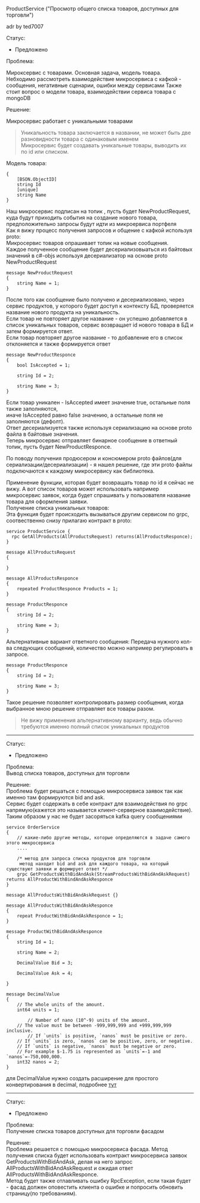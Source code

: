 ProductService ("Просмотр общего списка товаров, доступных для торговли")

adr by ted7007

Статус:  
 * Предложено

Проблема:  

Мироксервис с товарами.  Основная задача, модель товара.  
Небходимо рассмотреть взаимодействие микросервиса с кафкой - сообщения, негативные сценарии, ошибки между сервисами
Также стоит вопрос о модели товара, взаимодействии сервиса товара с mongoDB


Решение:

Микросервис работает с уникальными товарами  
  >Уникальность товара заключается в названии, не может быть две разновидности товара с одинаковым именем  
Микросервис будет создавать уникальные товары, выводить их по id или списком.

Модель товара: 

	{
		[BSON.ObjectID]
		string Id
		[unique]
		string Name 
	}
Наш микросервис подписан на топик , пусть будет NewProductRequest, куда будут приходить события на создание нового товара,  
предположительно запросы будут идти из микроервиса портфеля  
Как я вижу процесс получения запросов и общение с кафкой используя proto:  
Микросервис товаров опрашивает топик на новые сообщения.  
Каждое полученное сообщение будет десериализовыаться из байтовых значений в c#-objs используя десериализатор на основе proto NewProductRequest

	message NewProductRequest
	{
		string Name = 1;
	}
После того как сообщение было получено и десериализовано, через сервис продуктов, у которого будет доступ к контексту БД, проверяется название нового продукта на уникальность.  
Если товар не повторяет другое название - он успешно добавляется в список уникальных товаров, сервис возвращает id нового товара в БД и затем формируется ответ.  
Если товар повторяет другое название - то добавление его в список отклоняется и также формируется ответ
	
	message NewProductResponce
	{
		bool IsAccepted = 1;

		string Id = 2;

		string Name = 3;
	}
Если товар уникален - IsAccepted имеет значение true, остальные поля также заполняются,  
иначе IsAccepted равно false значению, а остальные поля не заполняются (дефолт).  
Ответ десериализуется также используя сериализацию на основе proto файла в байтовые значения.  
Теперь микросервис отправляет бинарное сообщение в ответный топик, пусть будет NewProductResponce.   

По поводу получения продюсером и консюмером proto файлов(для сериализации/десериализации) - я нашел решение, где эти proto файлы подключаются к каждому микросервису как библиотека.

Применение функции, которая будет возвращать товар по id я сейчас не вижу. А вот список товаров может использовать например микросервис заявок, когда будет спрашивать у пользователя название товара для оформления заявки.  
Получение списка уникальных товаров:  
Эта функция будет происходить вызываться другим сервисом по grpc, соотвественно снизу прилагаю контракт в proto:  


	service ProductService {
	  rpc GetAllProducts(AllProductsRequest) returns(AllProductsResponce);
	}
	
	message AllProductsRequest
	{
		
	}
	
	message AllProductsResponce
	{
		repeated ProductResponce Products = 1;
	}
	
	message ProductResponce
	{
		string Id = 2;

		string Name = 3;
	}
	
Альтернативные вариант ответного сообщения:
Передача нужного кол-ва следующих сообщений, количество можно например регулировать в запросе.

	message ProductResponce
	{
		string Id = 2;

		string Name = 3;
	}
Такое решение позволяет контролировать размер сообщения, когда выбранное мною решение отправляет все товары разом.  
 > Не вижу применения альтернативному варианту, ведь обычно требуются именно полный список уникальных продуктов
---  
Статус:  
 * Предложено

Проблема:  
Вывод списка товаров, доступных для торговли  

Решение:  
Проблема будет решаться с помощью микросервиса заявок так как именно там формируются bid and ask.  
Сервис будет содержать в себе контракт для взаимодействия по grpc напрямую(кажется это называется клиент-серверное взаимодействие).  
Таким образом у нас не будет засоряться kafka query сообщениями

	service OrderService
	{
		// какие-либо другие методы, которые определяются в задаче самого этого микросервиса
		....

		/* метод для запроса списка продуктов для торговли
		 метод находит bid and ask для каждого товара, на который существуют заявки и формирует ответ */
		grpc GetProductsWithBidAndAsk(StreamProductsWithBidAndAskRequest) returns AllProductWithBindAndAskResponce
	}

	message AllProductsWithBidAndAskRequest {}

	message AllProductsWithBidAndAskResponce
	{
		repeat ProductWithBidAndAskResponce = 1;
	}

	message ProductWithBidAndAskResponce
	{
		string Id = 1;

		string Name = 2;

		DecimalValue Bid = 3;

		DecimalValue Ask = 4;

	}
	
	message DecimalValue
	{
		// The whole units of the amount.
		int64 units = 1;
		
	        // Number of nano (10^-9) units of the amount.
  		// The value must be between -999,999,999 and +999,999,999 inclusive.
 	        // If `units` is positive, `nanos` must be positive or zero.
		// If `units` is zero, `nanos` can be positive, zero, or negative.
 		// If `units` is negative, `nanos` must be negative or zero.
  		// For example $-1.75 is represented as `units`=-1 and `nanos`=-750,000,000.
		int32 nanos = 2;
	}
для DecimalValue нужно создать расширение для простого конвертирования в decimal, подробнее [тут](https://visualrecode.com/blog/csharp-decimals-in-grpc/)
	

---
Статус:  
 * Предложено

Проблема:  
Получение списка товаров доступных для торговли фасадом

Решение:  
Проблема решается с помощью микросервиса фасада.
Метод получения списка будет использовать контракт микросервиса заявок GetProductsWithBidAndAsk, делая на него запрос AllProductsWithBidAndAskRequest 
и ожидая ответ AllProductsWithBidAndAskResponce.  
Метод будет также отлавливать ошибку RpcException, если такая будет - фасад должен оповестить клиента о ошибке и попросить обновить страницу(по требованиям).
